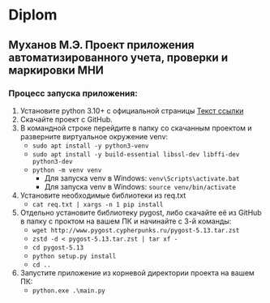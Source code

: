 # Diplom
## Муханов М.Э. Проект приложения автоматизированного учета, проверки и маркировки МНИ

### Процесс запуска приложения:
  1. Установите python 3.10+ с официальной страницы [Текст ссылки]([https://www.example.com](https://www.python.org/downloads/release/python-31012/))
  2. Скачайте проект с GitHub.
  3. В командной строке перейдите в папку со скачанным проектом и разверните виртуальное окружение venv:
      - `sudo apt install -y python3-venv `
      - `sudo apt install -y build-essential libssl-dev libffi-dev python3-dev`
      - `python -m venv venv`
          - Для запуска venv в Windows:
            `venv\Scripts\activate.bat`
          - Для запуска venv в Windows:
            `source venv/bin/activate`
  4. Установите необходимые библиотеки из req.txt
      - `cat req.txt | xargs -n 1 pip install`
  5. Отдельно установите библиотеку pygost, либо скачайте её из GitHub в папку с проктом на вашем ПК и начинайте с 3-й команды:
      - `wget http://www.pygost.cypherpunks.ru/pygost-5.13.tar.zst`
      - `zstd -d < pygost-5.13.tar.zst | tar xf -`
      - `cd pygost-5.13`
      - `python setup.py install`
      - `cd ..`
  6. Запустите приложение из корневой директории проекта на вашем ПК:
      - `python.exe .\main.py`
